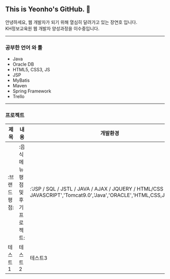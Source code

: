 ## This is Yeonho's GitHub. 👋

안녕하세요, 웹 개발자가 되기 위해 열심히 달려가고 있는 장연호 입니다.<br>
KH정보교육원 웹 개발자 양성과정을 이수중입니다.

---

### 공부한 언어 와 툴
  - Java
  - Oracle DB
  - HTML5, CSS3, JS
  - JSP
  - MyBatis
  - Maven
  - Spring Framework
  - Trello
  
---

### 프로젝트
|제목|내용|개발환경|
|------|---|---|
|:브랜드 평점:|:음식 메뉴 평점 및 후기 프로젝트:|:'JSP / SQL / JSTL / JAVA / AJAX / JQUERY / HTML/CSS / JAVASCRIPT','Tomcat9.0','Java','ORACLE','HTML,CSS,Javascript':|
|테스트1|테스트2|테스트3|
















<!--
**Yeon-Ho/Yeon-Ho** is a ✨ _special_ ✨ repository because its `README.md` (this file) appears on your GitHub profile.

Here are some ideas to get you started:

- 🔭 I’m currently working on ...
- 🌱 I’m currently learning ...
- 👯 I’m looking to collaborate on ...
- 🤔 I’m looking for help with ...
- 💬 Ask me about ...
- 📫 How to reach me: ...
- 😄 Pronouns: ...
- ⚡ Fun fact: ...
-->
